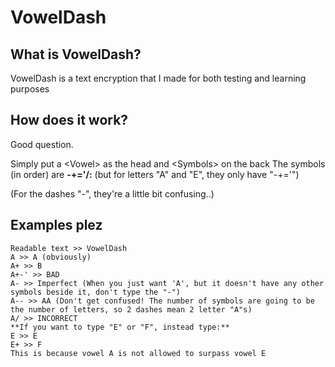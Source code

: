 # VowelDash

## What is VowelDash?
VowelDash is a text encryption that I made for both testing and learning purposes

## How does it work?
Good question.

Simply put a \<Vowel\> as the head and \<Symbols\> on the back
The symbols (in order) are **-+='/:** (but for letters "A" and "E", they only have "-+='")
  
(For the dashes "-", they're a little bit confusing..)

## Examples plez
```
Readable text >> VowelDash
A >> A (obviously)
A+ >> B
A+-' >> BAD
A- >> Imperfect (When you just want 'A', but it doesn't have any other symbols beside it, don't type the "-")
A-- >> AA (Don't get confused! The number of symbols are going to be the number of letters, so 2 dashes mean 2 letter "A"s)
A/ >> INCORRECT
**If you want to type "E" or "F", instead type:**
E >> E
E+ >> F
This is because vowel A is not allowed to surpass vowel E
```
